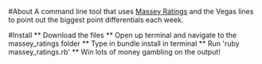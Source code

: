 #About
A command line tool that uses [Massey Ratings](masseyratings.com) and the Vegas lines to point out the biggest point differentials each week.

#Install
** Download the files
** Open up terminal and navigate to the massey_ratings folder
** Type in bundle install in terminal
** Run 'ruby massey_ratings.rb' 
** Win lots of money gambling on the output!
